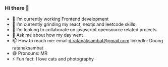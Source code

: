 ### Hi there 👋
- 🔭 I’m currently working Frontend development
- 🌱 I’m currently grinding my react, nextjs and leetcode skills
- 👯 I’m looking to collaborate on javascript opensource related projects
- 💬 Ask me about how my day went
- 📫 How to reach me: email:d.ratanaksambat@gmail.com linkedIn: Doung ratanaksambat
- 😄 Pronouns: MR
- ⚡ Fun fact: I love cats and photography
